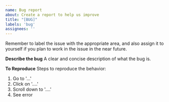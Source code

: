 ```yaml
---
name: Bug report
about: Create a report to help us improve
title: "[BUG]"
labels: 'bug'
assignees: ''
---
```

Remember to label the issue with the appropriate area, and also assign it to yourself if you plan to work in the issue in the near future.

**Describe the bug**
A clear and concise description of what the bug is.

**To Reproduce**
Steps to reproduce the behavior:

1. Go to '...'
1. Click on '....'
1. Scroll down to '....'
1. See error
